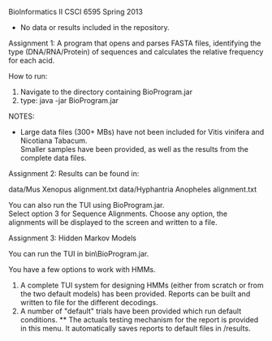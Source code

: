 BioInformatics II
CSCI 6595
Spring 2013

* No data or results included in the repository.

Assignment 1:
A program that opens and parses FASTA files, identifying the type (DNA/RNA/Protein) of
sequences and calculates the relative frequency for each acid.  

How to run:
1) Navigate to the directory containing BioProgram.jar
2) type: java -jar BioProgram.jar

NOTES:
*  Large data files (300+ MBs) have not been included for Vitis vinifera and Nicotiana Tabacum.  
   Smaller samples have been provided, as well as the results from the complete data files.
   
Assignment 2:
Results can be found in:

data/Mus Xenopus alignment.txt
data/Hyphantria Anopheles alignment.txt

You can also run the TUI using BioProgram.jar.  
Select option 3 for Sequence Alignments.  Choose any option,
the alignments will be displayed to the screen and written
to a file.  

Assignment 3:
Hidden Markov Models

You can run the TUI in bin\BioProgram.jar.  

You have a few options to work with HMMs.
1) A complete TUI system for designing HMMs (either from
   scratch or from the two default models) has been provided.
   Reports can be built and written to file for the different
   decodings.
2) A number of "default" trials have been provided
   which run default conditions.
   ** The actuals testing mechanism for the report is provided
      in this menu.  It automatically saves reports to 
	  default files in /results.  